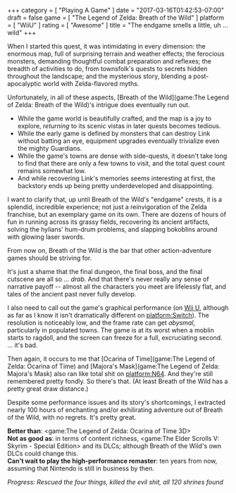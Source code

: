 +++
category = [ "Playing A Game" ]
date = "2017-03-16T01:42:53-07:00"
draft = false
game = [ "The Legend of Zelda: Breath of the Wild" ]
platform = [ "WiiU" ]
rating = [ "Awesome" ]
title = "The endgame smells a little, uh ... wild"
+++

When I started this quest, it was intimidating in every dimension: the enormous map, full of surprising terrain and weather effects; the ferocious monsters, demanding thoughtful combat preparation and reflexes; the breadth of activities to do, from townsfolk's quests to secrets hidden throughout the landscape; and the mysterious story, blending a post-apocalyptic world with Zelda-flavored myths.

Unfortunately, in all of these aspects, [Breath of the Wild](game:The Legend of Zelda: Breath of the Wild)'s intrigue does eventually run out.

* While the game world is beautifully crafted, and the map is a joy to explore, <i>returning</i> to its scenic vistas in later quests becomes tedious.
* While the early game is defined by monsters that can destroy Link without batting an eye, equipment upgrades eventually trivialize even the mighty Guardians.
* While the game's towns are dense with side-quests, it doesn't take long to find that there are only a few towns to visit, and the total quest count remains somewhat low.
* And while recovering Link's memories seems interesting at first, the backstory ends up being pretty underdeveloped and disappointing.

I want to clarify that, up until Breath of the Wild's "endgame" crests, it is a splendid, incredible experience; not just a reinvigoration of the Zelda franchise, but an exemplary game on its own.  There are dozens of hours of fun in running across its grassy fields, recovering its ancient artifacts, solving the hylians' hum-drum problems, and slapping bokoblins around with glowing laser swords.

From now on, Breath of the Wild is the bar that other action-adventure games should be striving for.

It's just a shame that the final dungeon, the final boss, and the final cutscene are all so ... <i>drab</i>.  And that there's never really any sense of narrative payoff -- almost all the characters you meet are lifelessly flat, and tales of the ancient past never fully develop.

I also need to call out the game's graphical performance (on [Wii U](platform:WiiU), although as far as I know it isn't dramatically different on <platform:Switch>).  The resolution is noticeably low, and the frame rate can get <i>abysmal</i>, particularly in populated towns.  The game is at its worst when a moblin starts to ragdoll, and the screen can freeze for a full, excruciating second.  ... it's bad.

Then again, it occurs to me that [Ocarina of Time](game:The Legend of Zelda: Ocarina of Time) and [Majora's Mask](game:The Legend of Zelda: Majora's Mask) also ran like total shit on <platform:N64>.  And they're still remembered pretty fondly.  So there's that.  (At least Breath of the Wild has a pretty great draw distance.)

Despite some performance issues and its story's shortcomings, I extracted nearly 100 hours of enchanting and/or exhilirating adventure out of Breath of the Wild, with no regrets.  It's pretty great.

<b>Better than</b>: <game:The Legend of Zelda: Ocarina of Time 3D>  
<b>Not as good as</b>: in terms of content richness, <game:The Elder Scrolls V: Skyrim - Special Edition> and its DLCs; although Breath of the Wild's own DLCs could change this.  
<b>Can't wait to play the high-performance remaster</b>: ten years from now, assuming that Nintendo is still in business by then.

<i>Progress: Rescued the four things, killed the evil shit, all 120 shrines found</i>

